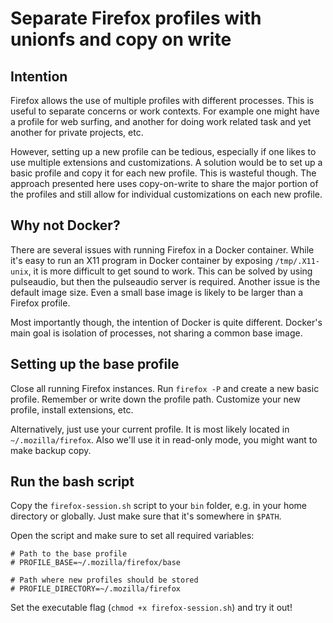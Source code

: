 # Separate Firefox profiles with unionfs and copy on write

## Intention

Firefox allows the use of multiple profiles with different processes. This is
useful to separate concerns or work contexts. For example one might have
a profile for web surfing, and another for doing work related task and yet
another for private projects, etc.

However, setting up a new profile can be tedious, especially if one likes to
use multiple extensions and customizations. A solution would be to set up
a basic profile and copy it for each new profile. This is wasteful though. The
approach presented here uses copy-on-write to share the major portion of the
profiles and still allow for individual customizations on each new profile.

## Why not Docker?

There are several issues with running Firefox in a Docker container. While it's
easy to run an X11 program in Docker container by exposing `/tmp/.X11-unix`, it
is more difficult to get sound to work. This can be solved by using pulseaudio,
but then the pulseaudio server is required. Another issue is the default image
size. Even a small base image is likely to be larger than a Firefox profile.

Most importantly though, the intention of Docker is quite different. Docker's
main goal is isolation of processes, not sharing a common base image.

## Setting up the base profile

Close all running Firefox instances. Run `firefox -P` and create a new basic
profile. Remember or write down the profile path. Customize your new profile,
install extensions, etc.

Alternatively, just use your current profile. It is most likely located in
`~/.mozilla/firefox`. Also we'll use it in read-only mode, you might want to
make backup copy.

## Run the bash script

Copy the `firefox-session.sh` script to your `bin` folder, e.g. in your home
directory or globally. Just make sure that it's somewhere in `$PATH`.

Open the script and make sure to set all required variables:

```
# Path to the base profile
# PROFILE_BASE=~/.mozilla/firefox/base

# Path where new profiles should be stored
# PROFILE_DIRECTORY=~/.mozilla/firefox
```

Set the executable flag (`chmod +x firefox-session.sh`) and try it out!
